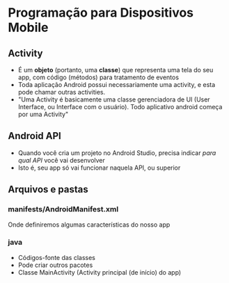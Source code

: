 # Programação para Dispositivos Mobile

## Activity
* É um **objeto** (portanto, uma **classe**) que representa uma tela do seu app, com código (métodos) para tratamento de eventos
* Toda aplicação Android possui necessariamente uma activity, e esta pode chamar outras activities.
* "Uma Activity é basicamente uma classe gerenciadora de UI (User Interface, ou Interface com o usuário). Todo aplicativo android começa por uma Activity"

## Android API
* Quando você cria um projeto no Android Studio, precisa indicar *para qual API* você vai desenvolver
* Isto é, seu app só vai funcionar naquela API, ou superior

## Arquivos e pastas

### manifests/AndroidManifest.xml
Onde definiremos algumas características do nosso app

### java
* Códigos-fonte das classes
* Pode criar outros pacotes
* Classe MainActivity (Activity principal (de início) do app)


